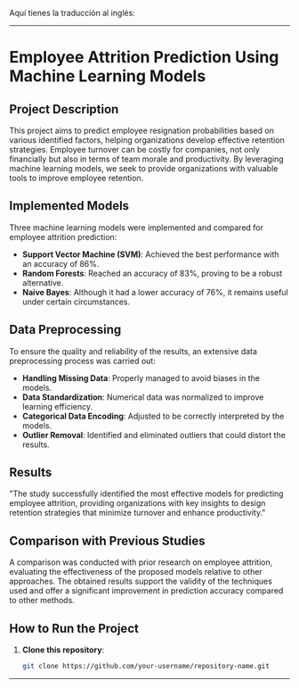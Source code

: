 Aquí tienes la traducción al inglés:  

---

# Employee Attrition Prediction Using Machine Learning Models  

## Project Description  

This project aims to predict employee resignation probabilities based on various identified factors, helping organizations develop effective retention strategies. Employee turnover can be costly for companies, not only financially but also in terms of team morale and productivity. By leveraging machine learning models, we seek to provide organizations with valuable tools to improve employee retention.  

## Implemented Models  

Three machine learning models were implemented and compared for employee attrition prediction:  

- **Support Vector Machine (SVM)**: Achieved the best performance with an accuracy of 86%.  
- **Random Forests**: Reached an accuracy of 83%, proving to be a robust alternative.  
- **Naive Bayes**: Although it had a lower accuracy of 76%, it remains useful under certain circumstances.  

## Data Preprocessing  

To ensure the quality and reliability of the results, an extensive data preprocessing process was carried out:  

- **Handling Missing Data**: Properly managed to avoid biases in the models.  
- **Data Standardization**: Numerical data was normalized to improve learning efficiency.  
- **Categorical Data Encoding**: Adjusted to be correctly interpreted by the models.  
- **Outlier Removal**: Identified and eliminated outliers that could distort the results.  

## Results  

"The study successfully identified the most effective models for predicting employee attrition, providing organizations with key insights to design retention strategies that minimize turnover and enhance productivity."  

## Comparison with Previous Studies  

A comparison was conducted with prior research on employee attrition, evaluating the effectiveness of the proposed models relative to other approaches. The obtained results support the validity of the techniques used and offer a significant improvement in prediction accuracy compared to other methods.  

## How to Run the Project  

1. **Clone this repository**:  
   ```bash
   git clone https://github.com/your-username/repository-name.git
   ```  

---

